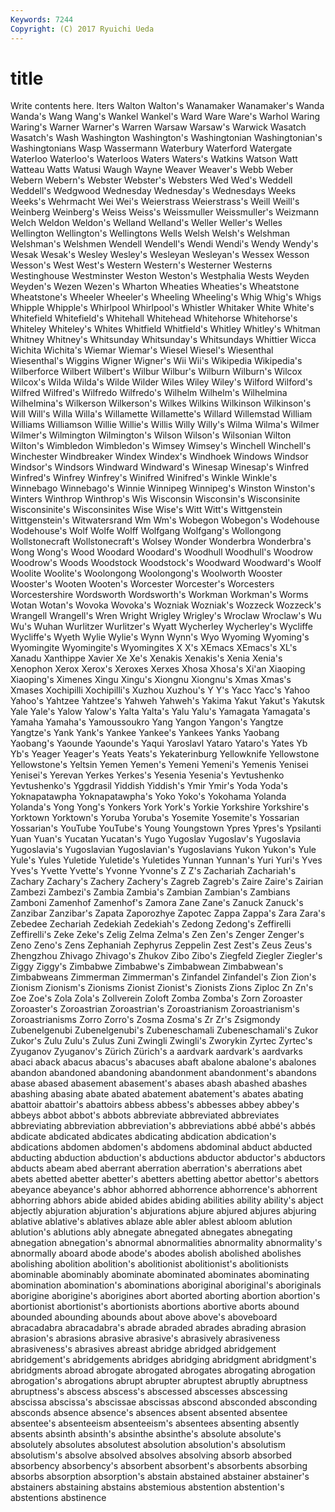 ```yaml
---
Keywords: 7244 
Copyright: (C) 2017 Ryuichi Ueda
---
```


# title

Write contents here.
lters
Walton Walton's Wanamaker Wanamaker's Wanda Wanda's Wang Wang's Wankel Wankel's
Ward Ware Ware's Warhol Waring Waring's Warner Warner's Warren Warsaw
Warsaw's Warwick Wasatch Wasatch's Wash Washington Washington's Washingtonian Washingtonian's Washingtonians
Wasp Wassermann Waterbury Waterford Watergate Waterloo Waterloo's Waterloos Waters Waters's
Watkins Watson Watt Watteau Watts Watusi Waugh Wayne Weaver Weaver's
Webb Weber Webern Webern's Webster Webster's Websters Wed Wed's Weddell
Weddell's Wedgwood Wednesday Wednesday's Wednesdays Weeks Weeks's Wehrmacht Wei Wei's
Weierstrass Weierstrass's Weill Weill's Weinberg Weinberg's Weiss Weiss's Weissmuller Weissmuller's
Weizmann Welch Weldon Weldon's Welland Welland's Weller Weller's Welles Wellington
Wellington's Wellingtons Wells Welsh Welsh's Welshman Welshman's Welshmen Wendell Wendell's
Wendi Wendi's Wendy Wendy's Wesak Wesak's Wesley Wesley's Wesleyan Wesleyan's
Wessex Wesson Wesson's West West's Western Western's Westerner Westerns Westinghouse
Westminster Weston Weston's Westphalia Wests Weyden Weyden's Wezen Wezen's Wharton
Wheaties Wheaties's Wheatstone Wheatstone's Wheeler Wheeler's Wheeling Wheeling's Whig Whig's
Whigs Whipple Whipple's Whirlpool Whirlpool's Whistler Whitaker White White's Whitefield
Whitefield's Whitehall Whitehead Whitehorse Whitehorse's Whiteley Whiteley's Whites Whitfield Whitfield's
Whitley Whitley's Whitman Whitney Whitney's Whitsunday Whitsunday's Whitsundays Whittier Wicca
Wichita Wichita's Wiemar Wiemar's Wiesel Wiesel's Wiesenthal Wiesenthal's Wiggins Wigner
Wigner's Wii Wii's Wikipedia Wikipedia's Wilberforce Wilbert Wilbert's Wilbur Wilbur's
Wilburn Wilburn's Wilcox Wilcox's Wilda Wilda's Wilde Wilder Wiles Wiley
Wiley's Wilford Wilford's Wilfred Wilfred's Wilfredo Wilfredo's Wilhelm Wilhelm's Wilhelmina
Wilhelmina's Wilkerson Wilkerson's Wilkes Wilkins Wilkinson Wilkinson's Will Will's Willa
Willa's Willamette Willamette's Willard Willemstad William Williams Williamson Willie Willie's
Willis Willy Willy's Wilma Wilma's Wilmer Wilmer's Wilmington Wilmington's Wilson
Wilson's Wilsonian Wilton Wilton's Wimbledon Wimbledon's Wimsey Wimsey's Winchell Winchell's
Winchester Windbreaker Windex Windex's Windhoek Windows Windsor Windsor's Windsors Windward
Windward's Winesap Winesap's Winfred Winfred's Winfrey Winfrey's Winifred Winifred's Winkle
Winkle's Winnebago Winnebago's Winnie Winnipeg Winnipeg's Winston Winston's Winters Winthrop
Winthrop's Wis Wisconsin Wisconsin's Wisconsinite Wisconsinite's Wisconsinites Wise Wise's Witt
Witt's Wittgenstein Wittgenstein's Witwatersrand Wm Wm's Wobegon Wobegon's Wodehouse Wodehouse's
Wolf Wolfe Wolff Wolfgang Wolfgang's Wollongong Wollstonecraft Wollstonecraft's Wolsey Wonder
Wonderbra Wonderbra's Wong Wong's Wood Woodard Woodard's Woodhull Woodhull's Woodrow
Woodrow's Woods Woodstock Woodstock's Woodward Woodward's Woolf Woolite Woolite's Woolongong
Woolongong's Woolworth Wooster Wooster's Wooten Wooten's Worcester Worcester's Worcesters Worcestershire
Wordsworth Wordsworth's Workman Workman's Worms Wotan Wotan's Wovoka Wovoka's Wozniak
Wozniak's Wozzeck Wozzeck's Wrangell Wrangell's Wren Wright Wrigley Wrigley's Wroclaw
Wroclaw's Wu Wu's Wuhan Wurlitzer Wurlitzer's Wyatt Wycherley Wycherley's Wycliffe
Wycliffe's Wyeth Wylie Wylie's Wynn Wynn's Wyo Wyoming Wyoming's Wyomingite
Wyomingite's Wyomingites X X's XEmacs XEmacs's XL's Xanadu Xanthippe Xavier
Xe Xe's Xenakis Xenakis's Xenia Xenia's Xenophon Xerox Xerox's Xeroxes
Xerxes Xhosa Xhosa's Xi'an Xiaoping Xiaoping's Ximenes Xingu Xingu's Xiongnu
Xiongnu's Xmas Xmas's Xmases Xochipilli Xochipilli's Xuzhou Xuzhou's Y Y's
Yacc Yacc's Yahoo Yahoo's Yahtzee Yahtzee's Yahweh Yahweh's Yakima Yakut
Yakut's Yakutsk Yale Yale's Yalow Yalow's Yalta Yalta's Yalu Yalu's
Yamagata Yamagata's Yamaha Yamaha's Yamoussoukro Yang Yangon Yangon's Yangtze Yangtze's
Yank Yank's Yankee Yankee's Yankees Yanks Yaobang Yaobang's Yaounde Yaounde's
Yaqui Yaroslavl Yataro Yataro's Yates Yb Yb's Yeager Yeager's Yeats
Yeats's Yekaterinburg Yellowknife Yellowstone Yellowstone's Yeltsin Yemen Yemen's Yemeni Yemeni's
Yemenis Yenisei Yenisei's Yerevan Yerkes Yerkes's Yesenia Yesenia's Yevtushenko Yevtushenko's
Yggdrasil Yiddish Yiddish's Ymir Ymir's Yoda Yoda's Yoknapatawpha Yoknapatawpha's Yoko
Yoko's Yokohama Yolanda Yolanda's Yong Yong's Yonkers York York's Yorkie
Yorkshire Yorkshire's Yorktown Yorktown's Yoruba Yoruba's Yosemite Yosemite's Yossarian Yossarian's
YouTube YouTube's Young Youngstown Ypres Ypres's Ypsilanti Yuan Yuan's Yucatan
Yucatan's Yugo Yugoslav Yugoslav's Yugoslavia Yugoslavia's Yugoslavian Yugoslavian's Yugoslavians Yukon
Yukon's Yule Yule's Yules Yuletide Yuletide's Yuletides Yunnan Yunnan's Yuri
Yuri's Yves Yves's Yvette Yvette's Yvonne Yvonne's Z Z's Zachariah
Zachariah's Zachary Zachary's Zachery Zachery's Zagreb Zagreb's Zaire Zaire's Zairian
Zambezi Zambezi's Zambia Zambia's Zambian Zambian's Zambians Zamboni Zamenhof Zamenhof's
Zamora Zane Zane's Zanuck Zanuck's Zanzibar Zanzibar's Zapata Zaporozhye Zapotec
Zappa Zappa's Zara Zara's Zebedee Zechariah Zedekiah Zedekiah's Zedong Zedong's
Zeffirelli Zeffirelli's Zeke Zeke's Zelig Zelma Zelma's Zen Zen's Zenger
Zenger's Zeno Zeno's Zens Zephaniah Zephyrus Zeppelin Zest Zest's Zeus
Zeus's Zhengzhou Zhivago Zhivago's Zhukov Zibo Zibo's Ziegfeld Ziegler Ziegler's
Ziggy Ziggy's Zimbabwe Zimbabwe's Zimbabwean Zimbabwean's Zimbabweans Zimmerman Zimmerman's Zinfandel
Zinfandel's Zion Zion's Zionism Zionism's Zionisms Zionist Zionist's Zionists Zions
Ziploc Zn Zn's Zoe Zoe's Zola Zola's Zollverein Zoloft Zomba
Zomba's Zorn Zoroaster Zoroaster's Zoroastrian Zoroastrian's Zoroastrianism Zoroastrianism's Zoroastrianisms Zorro
Zorro's Zosma Zosma's Zr Zr's Zsigmondy Zubenelgenubi Zubenelgenubi's Zubeneschamali Zubeneschamali's
Zukor Zukor's Zulu Zulu's Zulus Zuni Zwingli Zwingli's Zworykin Zyrtec
Zyrtec's Zyuganov Zyuganov's Zürich Zürich's a aardvark aardvark's aardvarks abaci
aback abacus abacus's abacuses abaft abalone abalone's abalones abandon abandoned
abandoning abandonment abandonment's abandons abase abased abasement abasement's abases abash
abashed abashes abashing abasing abate abated abatement abatement's abates abating
abattoir abattoir's abattoirs abbess abbess's abbesses abbey abbey's abbeys abbot
abbot's abbots abbreviate abbreviated abbreviates abbreviating abbreviation abbreviation's abbreviations abbé
abbé's abbés abdicate abdicated abdicates abdicating abdication abdication's abdications abdomen
abdomen's abdomens abdominal abduct abducted abducting abduction abduction's abductions abductor
abductor's abductors abducts abeam abed aberrant aberration aberration's aberrations abet
abets abetted abetter abetter's abetters abetting abettor abettor's abettors abeyance
abeyance's abhor abhorred abhorrence abhorrence's abhorrent abhorring abhors abide abided
abides abiding abilities ability ability's abject abjectly abjuration abjuration's abjurations
abjure abjured abjures abjuring ablative ablative's ablatives ablaze able abler
ablest abloom ablution ablution's ablutions ably abnegate abnegated abnegates abnegating
abnegation abnegation's abnormal abnormalities abnormality abnormality's abnormally aboard abode abode's
abodes abolish abolished abolishes abolishing abolition abolition's abolitionist abolitionist's abolitionists
abominable abominably abominate abominated abominates abominating abomination abomination's abominations aboriginal
aboriginal's aboriginals aborigine aborigine's aborigines abort aborted aborting abortion abortion's
abortionist abortionist's abortionists abortions abortive aborts abound abounded abounding abounds
about above above's aboveboard abracadabra abracadabra's abrade abraded abrades abrading
abrasion abrasion's abrasions abrasive abrasive's abrasively abrasiveness abrasiveness's abrasives abreast
abridge abridged abridgement abridgement's abridgements abridges abridging abridgment abridgment's abridgments
abroad abrogate abrogated abrogates abrogating abrogation abrogation's abrogations abrupt abrupter
abruptest abruptly abruptness abruptness's abscess abscess's abscessed abscesses abscessing abscissa
abscissa's abscissae abscissas abscond absconded absconding absconds absence absence's absences
absent absented absentee absentee's absenteeism absenteeism's absentees absenting absently absents
absinth absinth's absinthe absinthe's absolute absolute's absolutely absolutes absolutest absolution
absolution's absolutism absolutism's absolve absolved absolves absolving absorb absorbed absorbency
absorbency's absorbent absorbent's absorbents absorbing absorbs absorption absorption's abstain abstained
abstainer abstainer's abstainers abstaining abstains abstemious abstention abstention's abstentions abstinence
